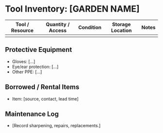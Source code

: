 # Tool Inventory: [GARDEN NAME]

| Tool / Resource | Quantity / Access | Condition | Storage Location | Notes |
|-----------------|------------------|-----------|------------------|-------|
|                 |                  |           |                  |       |

## Protective Equipment
- Gloves: [...]
- Eye/ear protection: [...]
- Other PPE: [...]

## Borrowed / Rental Items
- Item: [source, contact, lead time]

## Maintenance Log
- [Record sharpening, repairs, replacements.]
